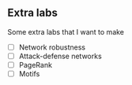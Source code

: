 ## Extra labs

Some extra labs that I want to make
- [ ] Network robustness
- [ ] Attack-defense networks
- [ ] PageRank
- [ ] Motifs
